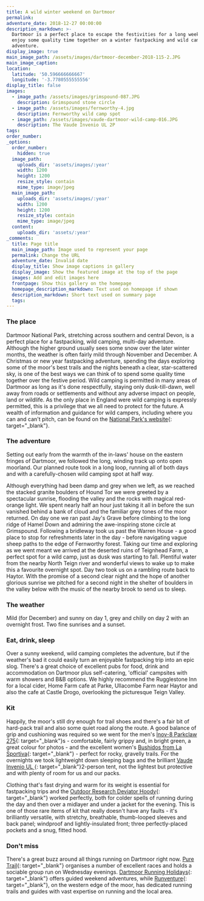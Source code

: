```yaml
---
title: A wild winter weekend on Dartmoor
permalink:
adventure_date: 2018-12-27 00:00:00
description_markdown: >-
  Dartmoor is a perfect place to escape the festivities for a long weekend and
  enjoy some quality time together on a winter fastpacking and wild camping
  adventure.
display_image: true
main_image_path: /assets/images/dartmoor-december-2018-115-2.JPG
main_image_caption:
location:
  latitude: '50.596666666667'
  longitude: '-3.7780555555556'
display_title: false
images:
  - image_path: /assets/images/grimspound-087.JPG
    description: Grimspound stone circle
  - image_path: /assets/images/fernworthy-4.jpg
    description: Fernworthy wild camp spot
  - image_path: /assets/images/vaude-dartmoor-wild-camp-016.JPG
    description: The Vaude Invenio UL 2P
tags:
order_number:
_options:
  order_number:
    hidden: true
  image_path:
    uploads_dir: 'assets/images/:year'
    width: 1200
    height: 1200
    resize_style: contain
    mime_type: image/jpeg
  main_image_path:
    uploads_dir: 'assets/images/:year'
    width: 1200
    height: 1200
    resize_style: contain
    mime_type: image/jpeg
  content:
    uploads_dir: 'assets/:year'
_comments:
  title: Page title
  main_image_path: Image used to represent your page
  permalink: Change the URL
  adventure_date: Invalid date
  display_title: Show image captions in gallery
  display_image: Show the featured image at the top of the page
  images: Add and edit images here
  frontpage: Show this gallery on the homepage
  homepage_description_markdown: Text used on homepage if shown
  description_markdown: Short text used on summary page
  tags:
---
```


### The place

Dartmoor National Park, stretching across southern and central Devon, is a perfect place for a fastpacking, wild camping, multi-day adventure. Although the higher ground usually sees some snow over the later winter months, the weather is often fairly mild through November and December. A Christmas or new year fastpacking adventure, spending the days exploring some of the moor's best trails and the nights beneath a clear, star-scattered sky, is one of the best ways we can think of to spend some quality time together over the festive period. Wild camping is permitted in many areas of Dartmoor as long as it's done respectfully, staying only dusk-till-dawn, well away from roads or settlements and without any adverse impact on people, land or wildlife. As the only place in England were wild camping is expressly permitted, this is a privilege that we all need to protect for the future. A wealth of information and guidance for wild campers, including where you can and can't pitch, can be found on the [National Park's website](http://www.dartmoor.gov.uk/enjoy-dartmoor/outdoor-activities/camping){: target="_blank"}.

### The adventure

Setting out early from the warmth of the in-laws' house on the eastern fringes of Dartmoor, we followed the long, winding track up onto open moorland. Our planned route took in a long loop, running all of both days and with a carefully-chosen wild camping spot at half way.

Although everything had been damp and grey when we left, as we reached the stacked granite boulders of Hound Tor we were greeted by a spectacular sunrise, flooding the valley and the rocks with magical red-orange light. We spent nearly half an hour just taking it all in before the sun vanished behind a bank of cloud and the familiar grey tones of the moor returned. On day one we ran past Jay's Grave before climbing to the long ridge of Hamel Down and admiring the awe-inspiring stone circle at Grimspound. Following a bridleway took us past the Warren House - a good place to stop for refreshments later in the day - before navigating vague sheep paths to the edge of Fernworthy forest. Taking our time and exploring as we went meant we arrived at the deserted ruins of Teignhead Farm, a perfect spot for a wild camp, just as dusk was starting to fall. Plentiful water from the nearby North Teign river and wonderful views to wake up to make this a favourite overnight spot. Day two took us on a rambling route back to Haytor. With the promise of a second clear night and the hope of another glorious sunrise we pitched for a second night in the shelter of boulders in the valley below with the music of the nearby brook to send us to sleep.

### The weather

Mild (for December) and sunny on day 1, grey and chilly on day 2 with an overnight frost. Two fine sunrises and a sunset.

### Eat, drink, sleep

Over a sunny weekend, wild camping completes the adventure, but if the weather's bad it could easily turn an enjoyable fastpacking trip into an epic slog. There's a great choice of excellent pubs for food, drink and accommodation on Dartmoor plus self-catering, 'official' campsites with warm showers and B&B options. We highly recommend the Rugglestone Inn for a local cider, Home Farm cafe at Parke, Ullacombe Farm near Haytor and also the cafe at Castle Drogo, overlooking the picturesque Teign Valley.

### Kit

Happily, the moor's still dry enough for trail shoes and there's a fair bit of hard-pack trail and also some quiet road along the route. A good balance of grip and cushioning was required so we went for the men's [Inov-8 Parkclaw 275](https://www.inov-8.com/parkclaw-275-mens-trail-running-shoes-green){: target="_blank"}s - comfortable, fairly grippy and, in bright green, a great colour for photos - and the excellent women's [Bushidos from La Sportiva](https://www.lasportiva.com/en/bushido-woman){: target="_blank"} - perfect for rocky, gravelly trails. For the overnights we took lightweight down sleeping bags and the brilliant [Vaude Invenio UL ](https://www.vaude.com/en-GB/Products/Tents/2-Person/Invenio-UL-2P){: target="_blank"}2-person tent, not the lightest but protective and with plenty of room for us and our packs.

Clothing that's fast drying and warm for its weight is essential for fastpacking trips and the [Outdoor Research Deviator Hoody](https://www.outdoorresearch.com/gb/en/womens/womens-jackets-vests/womens-synthetic-insulated-jackets/womens-deviator-hoody/p/2437781194008){: target="_blank"}&nbsp;worked perfectly, both for colder spells of running during the day and then over a midlayer and under a jacket for the evening. This is one of those rare items of kit that really doesn't have any faults - it's brilliantly versatile, with stretchy, breathable, thumb-looped sleeves and back panel; windproof and lightly-insulated front; three perfectly-placed pockets and a snug, fitted hood.

### Don't miss

There's a great buzz around all things running on Dartmoor right now. [Pure Trail](http://www.puretrail.uk){: target="_blank"}&nbsp;organises a number of excellent races and holds a sociable group run on Wednesday evenings. [Dartmoor Running Holidays](https://www.dartmoorrunningholidays.co.uk/){: target="_blank"}&nbsp;offers guided weekend adventures, while [Runventure](http://www.runventureonline.com/){: target="_blank"}, on the western edge of the moor, has dedicated running trails and guides with vast expertise on running and the local area.